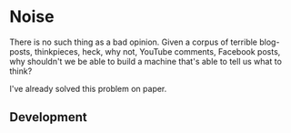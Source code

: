 # Noise

There is no such thing as a bad opinion. Given a corpus of terrible blog-posts, thinkpieces, heck, why not, YouTube comments, Facebook posts, why shouldn't we be able to build a machine that's able to tell us what to think?

I've already solved this problem on paper.

## Development


